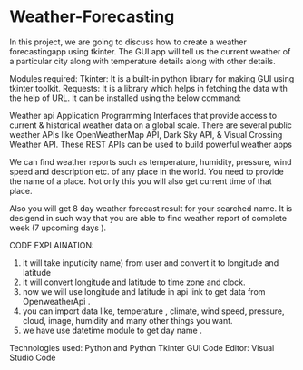 # Weather-Forecasting
In this project, we are going to discuss how to create a weather forecastingapp using tkinter. The GUI app will tell us the current weather of a particular city along with temperature details along with other details. 

Modules required:
Tkinter: It is a built-in python library for making GUI using tkinter toolkit.
Requests: It is a library which helps in fetching the data with the help of URL. It can be installed using the below command:

Weather api
Application Programming Interfaces that provide access to current & historical weather data on a global scale. There are several public weather APIs like OpenWeatherMap API, Dark Sky API, & Visual Crossing Weather API. These REST APIs can be used to build powerful weather apps

We can find weather reports such as temperature, humidity, pressure, wind speed and description etc. of any place in the world. You need to provide the name of a place. Not only this you will also get current time of that place. 

Also you will get 8 day weather forecast result for your searched name. It is desigend in such way that you are able to find weather report of complete week (7 upcoming days ). 

CODE EXPLAINATION:

1. it will take input(city name) from user and convert it to longitude and latitude
2. it will convert longitude and latitude to time zone and clock.
3. now we will use longitude and latitude in api link to get data from OpenweatherApi . 
4. you can import data like, temperature , climate, wind speed, pressure, cloud, image, humidity and many other things you want.
5. we have use datetime module to get day name .


Technologies used: Python and Python Tkinter GUI
Code Editor: Visual Studio Code
